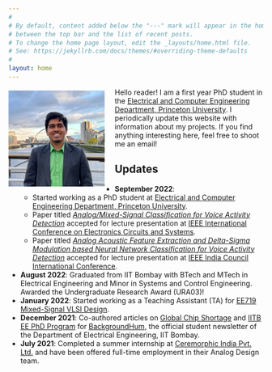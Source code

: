 ```yaml
---
#
# By default, content added below the "---" mark will appear in the home page
# between the top bar and the list of recent posts.
# To change the home page layout, edit the _layouts/home.html file.
# See: https://jekyllrb.com/docs/themes/#overriding-theme-defaults
#
layout: home
---
```


<img align="left" src="assets/images/IMG_0771.jpg" alt="Mihir Kavishwar" style="height: 190px; width:190px; padding: 5px 20px 10px 0px;"/> 

Hello reader! I am a first year PhD student in the [Electrical and Computer Engineering Department, Princeton University](https://ece.princeton.edu/). I periodically update this website with information about my projects. If you find anything interesting here, feel free to shoot me an email!
<!-- My research interests include integrated circuits and systems, wireline communication, computer architecture and machine learning. -->
<!-- 
I graduated from [Electrical Engineering Department, IIT Bombay](https://www.ee.iitb.ac.in/web) in August 2022 with BTech and MTech degrees. During my time at IIT Bombay, I worked with [Prof. Rajesh Zele](http://www.ee.iitb.ac.in/~zelerajesh/index.php) in Advanced Integrated Circuits and System Lab (aiCAS). 
 -->
<!-- 
Through this webpage, I intend to showcase some of my past and on-going projects. If you find any of this stuff exciting and would like to know more, feel free to shoot me an email! You can find a summary of my projects in my [CV]({{site.url}}/assets/pdfs/Mihir_Kavishwar_Academic_CV.pdf). For more details, check out the [Projects]({{site.url}}/projects) section. I am working on compiling a list of good resources relevant to my research, the same can be found in the [Resources]({{site.url}}/resources) section. -->

## Updates
- **September 2022**: 
  - Started working as a PhD student at [Electrical and Computer Engineering Department, Princeton University](https://ece.princeton.edu/). 
  - Paper titled [_Analog/Mixed-Signal Classification for Voice Activity Detection_](https://ieeexplore.ieee.org/abstract/document/9971057) accepted for lecture presentation at [IEEE International Conference on Electronics Circuits and Systems](https://2022.ieee-icecs.org/).  
  - Paper titled [_Analog Acoustic Feature Extraction and Delta-Sigma Modulation based Neural Network Classification for Voice Activity Detection_](https://ieeexplore.ieee.org/document/10039873) accepted for lecture presentation at [IEEE India Council International Conference](https://www.indicon2022.org/).
- **August 2022**: Graduated from IIT Bombay with BTech and MTech in Electrical Engineering and Minor in Systems and Control Engineering. Awarded the Undergraduate Research Award (URA03)!
- **January 2022**: Started working as a Teaching Assistant (TA) for [EE719 Mixed-Signal VLSI Design](https://www.ee.iitb.ac.in/web/academics/courses/EE719).
- **December 2021**: Co-authored articles on [Global  Chip Shortage](https://www.ee.iitb.ac.in/~bh/pages/articles/Global-Chip-Shortage.html) and [IITB EE PhD Program](https://www.ee.iitb.ac.in/~bh/pages/articles/Demystifying-the-PhD-Program.html) for [BackgroundHum](https://www.ee.iitb.ac.in/~bh/index.html), the official student newsletter of the Department of Electrical Engineering, IIT Bombay.
- **July 2021**: Completed a summer internship at [Ceremorphic India Pvt. Ltd.](https://ceremorphic.com/) and have been offered full-time employment in their Analog Design team.

